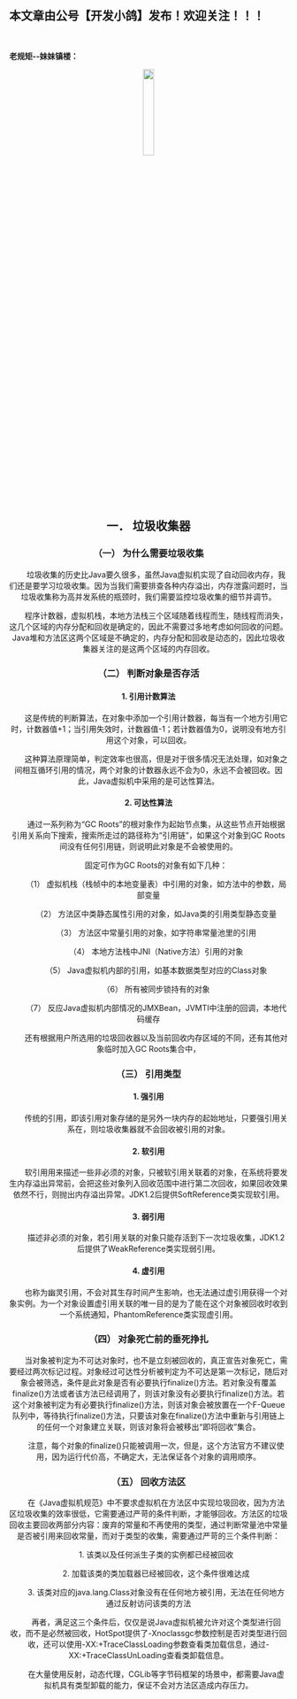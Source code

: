 ﻿## 本文章由公号【开发小鸽】发布！欢迎关注！！！
<br>

**老规矩--妹妹镇楼：**
<center>
<img src="https://img-blog.csdnimg.cn/20200721223424816.JPG"   width="20%">

## 一．	垃圾收集器
### （一）	为什么需要垃圾收集
&nbsp;  &nbsp;  &nbsp;  &nbsp;垃圾收集的历史比Java要久很多，虽然Java虚拟机实现了自动回收内存，我们还是要学习垃圾收集。因为当我们需要排查各种内存溢出，内存泄露问题时，当垃圾收集称为高并发系统的瓶颈时，我们需要监控垃圾收集的细节并调节。

&nbsp;  &nbsp;  &nbsp;  &nbsp;程序计数器，虚拟机栈，本地方法栈三个区域随着线程而生，随线程而消失，这几个区域的内存分配和回收是确定的，因此不需要过多地考虑如何回收的问题。Java堆和方法区这两个区域是不确定的，内存分配和回收是动态的，因此垃圾收集器关注的是这两个区域的内存回收。
<br>


### （二）	判断对象是否存活

#### 1.	引用计数算法
&nbsp;  &nbsp;  &nbsp;  &nbsp;这是传统的判断算法，在对象中添加一个引用计数器，每当有一个地方引用它时，计数器值+1；当引用失效时，计数器值-1；若计数器值为0，说明没有地方引用这个对象，可以回收。

&nbsp;  &nbsp;  &nbsp;  &nbsp;这种算法原理简单，判定效率也很高，但是对于很多情况无法处理，如对象之间相互循环引用的情况，两个对象的计数器永远不会为0，永远不会被回收。因此，Java虚拟机中采用的是可达性算法。
<br>



#### 2.	可达性算法
&nbsp;  &nbsp;  &nbsp;  &nbsp;通过一系列称为“GC Roots”的根对象作为起始节点集，从这些节点开始根据引用关系向下搜索，搜索所走过的路径称为“引用链”，如果这个对象到GC Roots 间没有任何引用链，则说明此对象是不会被使用的。

&nbsp;  &nbsp;  &nbsp;  &nbsp;固定可作为GC Roots的对象有如下几种：

&nbsp;  &nbsp;  &nbsp;  &nbsp;（1）	虚拟机栈（栈帧中的本地变量表）中引用的对象，如方法中的参数，局部变量

&nbsp;  &nbsp;  &nbsp;  &nbsp;（2）	方法区中类静态属性引用的对象，如Java类的引用类型静态变量

&nbsp;  &nbsp;  &nbsp;  &nbsp;（3）	方法区中常量引用的对象，如字符串常量池里的引用

&nbsp;  &nbsp;  &nbsp;  &nbsp;（4）	本地方法栈中JNI（Native方法）引用的对象

&nbsp;  &nbsp;  &nbsp;  &nbsp;（5）	Java虚拟机内部的引用，如基本数据类型对应的Class对象

&nbsp;  &nbsp;  &nbsp;  &nbsp;（6）	所有被同步锁持有的对象

&nbsp;  &nbsp;  &nbsp;  &nbsp;（7）	反应Java虚拟机内部情况的JMXBean，JVMTI中注册的回调，本地代码缓存

&nbsp;  &nbsp;  &nbsp;  &nbsp;还有根据用户所选用的垃圾回收器以及当前回收内存区域的不同，还有其他对象临时加入GC Roots集合中，
<br>



### （三）	引用类型

#### 1.	强引用
&nbsp;  &nbsp;  &nbsp;  &nbsp;传统的引用，即该引用对象存储的是另外一块内存的起始地址，只要强引用关系在，则垃圾收集器就不会回收被引用的对象。
<br>



#### 2.	软引用
&nbsp;  &nbsp;  &nbsp;  &nbsp;软引用用来描述一些非必须的对象，只被软引用关联着的对象，在系统将要发生内存溢出异常前，会把这些对象列入回收范围中进行第二次回收，如果回收效果依然不行，则抛出内存溢出异常。JDK1.2后提供SoftReference类实现软引用。
<br>



#### 3.	弱引用
&nbsp;  &nbsp;  &nbsp;  &nbsp;描述非必须的对象，若引用关联的对象只能存活到下一次垃圾收集，JDK1.2后提供了WeakReference类实现弱引用。
<br>



#### 4.	虚引用
&nbsp;  &nbsp;  &nbsp;  &nbsp;也称为幽灵引用，不会对其生存时间产生影响，也无法通过虚引用获得一个对象实例。为一个对象设置虚引用关联的唯一目的是为了能在这个对象被回收时收到一个系统通知，PhantomReference类实现虚引用。
<br>



### （四）	对象死亡前的垂死挣扎
&nbsp;  &nbsp;  &nbsp;  &nbsp;当对象被判定为不可达对象时，也不是立刻被回收的，真正宣告对象死亡，需要经过两次标记过程。对象经过可达性分析被判定为不可达是第一次标记，随后对象会被筛选，条件是此对象是否有必要执行finalize()方法。若对象没有覆盖finalize()方法或者该方法已经调用了，则该对象没有必要执行finalize()方法。若这个对象被判定为有必要执行finalize()方法，则该对象会被放置在一个F-Queue队列中，等待执行finalize()方法，只要该对象在finalize()方法中重新与引用链上的任何一个对象建立关联，则该对象将会被移出“即将回收”集合。

&nbsp;  &nbsp;  &nbsp;  &nbsp;注意，每个对象的finalize()只能被调用一次，但是，这个方法官方不建议使用，因为运行代价高，不确定大，无法保证各个对象的调用顺序。
<br>



### （五）	回收方法区

&nbsp;  &nbsp;  &nbsp;  &nbsp;在《Java虚拟机规范》中不要求虚拟机在方法区中实现垃圾回收，因为方法区垃圾收集的效率很低，它需要通过严苛的条件判断，才能够回收。方法区的垃圾回收主要回收两部分内容：废弃的常量和不再使用的类型，通过判断常量池中常量是否被引用来回收常量，而对于类型的收集，需要通过严苛的三个条件判断：

&nbsp;  &nbsp;  &nbsp;  &nbsp;1.	该类以及任何派生子类的实例都已经被回收

&nbsp;  &nbsp;  &nbsp;  &nbsp;2.	加载该类的类加载器已经被回收，这个条件很难达成

&nbsp;  &nbsp;  &nbsp;  &nbsp;3.	该类对应的java.lang.Class对象没有在任何地方被引用，无法在任何地方通过反射访问该类的方法

&nbsp;  &nbsp;  &nbsp;  &nbsp;再者，满足这三个条件后，仅仅是说Java虚拟机被允许对这个类型进行回收，而不是必然被回收，HotSpot提供了-Xnoclassgc参数控制是否对类型进行回收，还可以使用-XX:+TraceClassLoading参数查看类加载信息，通过-XX:+TraceClassUnLoading查看类卸载信息。

&nbsp;  &nbsp;  &nbsp;  &nbsp;在大量使用反射，动态代理，CGLib等字节码框架的场景中，都需要Java虚拟机具有类型卸载的能力，保证不会对方法区造成内存压力。

